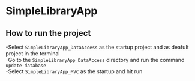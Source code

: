 # SimpleLibraryApp
## How to run the project
 -Select ```SimpleLibraryApp_DataAccess``` as the startup project and as deafult project in the terminal <br>
 -Go to the ```SimpleLibraryApp_DataAccess``` directory and run the command ```update-database``` <br>
 -Select ```SimpleLibraryApp_MVC``` as the startup and hit run
